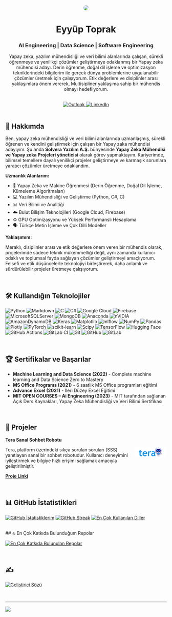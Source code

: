 
<div align="center">
  <img src="https://avatars.githubusercontent.com/Aieyup"width="1200px" style="border-radius: 50%;"/>
</div>


<h1 align="center">Eyyüp Toprak</h1>
<h3 align="center">AI Engineering | Data Science | Software Engineering</h3>

<p align="center">
  Yapay zeka, yazılım mühendisliği ve veri bilimi alanlarında çalışan, sürekli öğrenmeye ve yenilikçi çözümler geliştirmeye odaklanmış bir Yapay zeka mühendisi adayı. Derin öğrenme, doğal dil işleme ve optimizasyon tekniklerindeki bilgilerim ile gerçek dünya problemlerine uygulanabilir çözümler üretmek için çalışıyorum. Etik değerlere ve disiplinler arası yaklaşımlara önem vererek, Multisipliner yaklaşıma sahip bir mühendis olmayı hedefliyorum.
</p>

<br/>

<div align="center">
  <a href="mailto:eyup.tp@hotmail.com">
    <img src="https://img.shields.io/badge/Outlook-0078D7?style=for-the-badge&logo=microsoft-outlook&logoColor=white" alt="Outlook"/>
  </a>
  <a href="[https://www.linkedin.com/in/eyyüp-toprak-2a32b5292](https://www.linkedin.com/in/eyy%C3%BCp-toprak-2a32b5292/)" target="_blank">
    <img src="https://img.shields.io/badge/LinkedIn-0077B5?style=for-the-badge&logo=linkedin&logoColor=white" alt="LinkedIn"/>
  </a>
</div>

<br/>

## 🚀 Hakkımda

Ben, yapay zeka mühendisliği ve veri bilimi alanlarında uzmanlaşmış, sürekli öğrenen ve kendini geliştirmek için çalışan bir Yapay zaka mühendisi adayıyım. Şu anda **Solvera Yazılım A.Ş.** bünyesinde **Yapay Zeka Mühendisi ve Yapay zeka Projeleri yöneticisi** olarak görev yapmaktayım. Kariyerimde, bilimsel temellere dayalı yenilikçi projeler geliştirmeye ve karmaşık sorunlara yaratıcı çözümler üretmeye odaklandım.

**Uzmanlık Alanlarım:**

- 🤖 Yapay Zeka ve Makine Öğrenmesi (Derin Öğrenme, Doğal Dil İşleme, Kümeleme Algoritmaları)
- 💻 Yazılım Mühendisliği ve Geliştirme (Python, C#, C)
- 📊 Veri Bilimi ve Analitiği
- ☁️ Bulut Bilişim Teknolojileri (Google Cloud, Firebase)
- ⚙️ GPU Optimizasyonu ve Yüksek Performanslı Hesaplama
- 🗣️ Türkçe Metin İşleme ve Çok Dilli Modeller

**Yaklaşımım:**

Meraklı, disiplinler arası ve etik değerlere önem veren bir mühendis olarak, projelerimde sadece teknik mükemmelliği değil, aynı zamanda kullanıcı odaklı ve toplumsal fayda sağlayan çözümler geliştirmeyi amaçlıyorum. Felsefi ve etik düşüncelerle teknolojiyi birleştirerek, daha anlamlı ve sürdürülebilir projeler üretmeye çalışıyorum.

<br/>

## 🛠️ Kullandığın Teknolojiler

![Python](https://img.shields.io/badge/python-3670A0?style=for-the-badge&logo=python&logoColor=ffdd54) ![Markdown](https://img.shields.io/badge/markdown-%23000000.svg?style=for-the-badge&logo=markdown&logoColor=white) ![C](https://img.shields.io/badge/c-%2300599C.svg?style=for-the-badge&logo=c&logoColor=white) ![C#](https://img.shields.io/badge/c%23-%23239120.svg?style=for-the-badge&logo=csharp&logoColor=white)
![Google Cloud](https://img.shields.io/badge/GoogleCloud-%234285F4.svg?style=for-the-badge&logo=google-cloud&logoColor=white) ![Firebase](https://img.shields.io/badge/firebase-a08021?style=for-the-badge&logo=firebase&logoColor=ffcd34) ![MicrosoftSQLServer](https://img.shields.io/badge/Microsoft%20SQL%20Server-CC2927?style=for-the-badge&logo=microsoft%20sql%20server&logoColor=white) ![MongoDB](https://img.shields.io/badge/MongoDB-%234ea94b.svg?style=for-the-badge&logo=mongodb&logoColor=white)
![Anaconda](https://img.shields.io/badge/Anaconda-%2344A833.svg?style=for-the-badge&logo=anaconda&logoColor=white) ![nVIDIA](https://img.shields.io/badge/cuda-000000.svg?style=for-the-badge&logo=nVIDIA&logoColor=green) ![AmazonDynamoDB](https://img.shields.io/badge/Amazon%20DynamoDB-4053D6?style=for-the-badge&logo=Amazon%20DynamoDB&logoColor=white)
![Keras](https://img.shields.io/badge/Keras-%23D00000.svg?style=for-the-badge&logo=Keras&logoColor=white) ![Matplotlib](https://img.shields.io/badge/Matplotlib-%23ffffff.svg?style=for-the-badge&logo=Matplotlib&logoColor=black) ![mlflow](https://img.shields.io/badge/mlflow-%23d9ead3.svg?style=for-the-badge&logo=numpy&logoColor=blue)
![NumPy](https://img.shields.io/badge/numpy-%23013243.svg?style=for-the-badge&logo=numpy&logoColor=white) ![Pandas](https://img.shields.io/badge/pandas-%23150458.svg?style=for-the-badge&logo=pandas&logoColor=white) ![Plotly](https://img.shields.io/badge/Plotly-%233F4F75.svg?style=for-the-badge&logo=plotly&logoColor=white)
![PyTorch](https://img.shields.io/badge/PyTorch-%23EE4C2C.svg?style=for-the-badge&logo=PyTorch&logoColor=white) ![scikit-learn](https://img.shields.io/badge/scikit--learn-%23F7931E.svg?style=for-the-badge&logo=scikit-learn&logoColor=white) ![Scipy](https://img.shields.io/badge/SciPy-%230C55A5.svg?style=for-the-badge&logo=scipy&logoColor=%white)
![TensorFlow](https://img.shields.io/badge/TensorFlow-%23FF6F00.svg?style=for-the-badge&logo=TensorFlow&logoColor=white) ![Hugging Face](https://img.shields.io/badge/%F0%9F%A4%97%20Hugging%20Face-FFD21F?style=for-the-badge&logo=huggingface&logoColor=black)
![GitHub Actions](https://img.shields.io/badge/github%20actions-%232671E5.svg?style=for-the-badge&logo=githubactions&logoColor=white) ![GitLab CI](https://img.shields.io/badge/gitlab%20CI-%23181717.svg?style=for-the-badge&logo=gitlab&logoColor=white) ![Git](https://img.shields.io/badge/git-%23F05033.svg?style=for-the-badge&logo=git&logoColor=white) ![GitHub](https://img.shields.io/badge/github-%23121011.svg?style=for-the-badge&logo=github&logoColor=white) ![GitLab](https://img.shields.io/badge/gitlab-%23181717.svg?style=for-the-badge&logo=gitlab&logoColor=white)

<br/>

## 🏆 Sertifikalar ve Başarılar

- **Machine Learning and Data Science (2022)** - Complete machine learning and Data Science Zero to Mastery
- **MS Office Programs (2021)** - 6 saatlik MS Office programları eğitimi
- **Advance Excel (2021)** - İleri Düzey Excel Eğitimi
- **MIT OPEN COURSES – Ai Engineering (2023)** - MIT tarafından sağlanan Açık Ders Kaynakları, Yapay Zeka Mühendisliği ve Veri Bilimi Sertifikası

<br/>

## 📂 Projeler

**Tera Sanal Sohbet Robotu**

[<img src="https://raw.githubusercontent.com/Aieyup/Aieyup/main/TeraLogo.png" width="100" align="right" style="margin-left: 10px; margin-bottom: 10px;" />](https://www.solvera.com.tr/tr/tera-u-9)

Tera, platform üzerindeki sıkça sorulan soruları (SSS) yanıtlayan sanal bir sohbet robotudur. Kullanıcı deneyimini iyileştirmek ve bilgiye hızlı erişimi sağlamak amacıyla geliştirilmiştir.

**[Proje Linki](https://www.solvera.com.tr/tr/tera-u-9)**


<br/>

## 📊 GitHub İstatistikleri

[![GitHub İstatistiklerim](https://github-readme-stats.vercel.app/api?username=Aieyup&theme=date_night&hide_border=false&include_all_commits=true&count_private=true)](https://github.com/Aieyup)
[![GitHub Streak](https://github-readme-streak-stats.herokuapp.com/?user=Aieyup&theme=date_night&hide_border=false)](https://git.io/streak-stats)
[![En Çok Kullanılan Diller](https://github-readme-stats.vercel.app/api/top-langs/?username=Aieyup&theme=date_night&hide_border=false&include_all_commits=true&count_private=true&layout=compact)](https://github.com/Aieyup)

<br/>
## 🔝 En Çok Katkıda Bulunduğum Repolar

[![En Çok Katkıda Bulunulan Repolar](https://github-contributor-stats.vercel.app/api?username=Aieyup&limit=5&theme=dark&combine_all_yearly_contributions=true)](https://github.com/Aieyup)

<br/>

## ✍️ 

[![Geliştirici Sözü](https://quotes-github-readme.vercel.app/api?type=horizontal&theme=dark)](https://github.com/Aieyup)

<br/>

---

[![](https://visitcount.itsvg.in/api?id=Aieyup&icon=0&color=0)](https://visitcount.itsvg.in)

